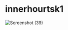 # innerhourtsk1
![Screenshot (39)](https://github.com/SANGAAM/innerhourtsk1/assets/96041004/f311f495-2e2b-483f-8847-59c58e41579e)
